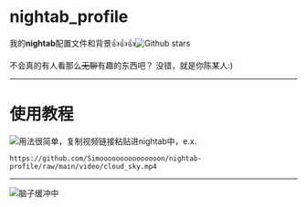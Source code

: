 # nightab\_profile

我的**nightab**配置文件和背景👍👍👍![Github stars](https://img.shields.io/github/stars/Simooooooooooooooon/nightab-profile.svg)

不会真的有人看那么~~无聊~~有趣的东西吧？
没错，就是你陈某人:)

---

# 使用教程

![用法很简单](https://img.shields.io/badge/用法-很简单-red)，复制视频链接粘贴进nightab中，e.x.

```
https://github.com/Simooooooooooooooon/nightab-profile/raw/main/video/cloud_sky.mp4                              
```

---

![脑子缓冲中](https://github.com/Simooooooooooooooon/nightab-profile/assets/154972131/97d52480-641a-4039-aec4-07b4aa197fa8)


